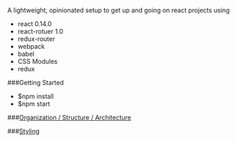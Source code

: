 A lightweight, opinionated setup to get up and going on react projects using
* react 0.14.0
* react-rotuer 1.0
* redux-router
* webpack
* babel
* CSS Modules
* redux


###Getting Started
* $npm install
* $npm start

###[Organization / Structure / Architecture](https://medium.com/@TranscendMikey/49a281bd97eb)

###[Styling](https://medium.com/@TranscendMikey/632cfa9c70d6)
